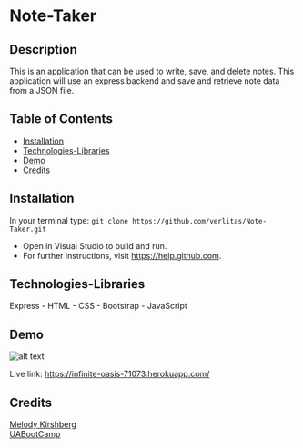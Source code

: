 # Note-Taker

## Description
This is an application that can be used to write, save, and delete notes. This application will use an express backend and save and retrieve note data from a JSON file.

## Table of Contents
* [Installation](#installation)
* [Technologies-Libraries](#technologies-libraries)
* [Demo](#demo)
* [Credits](#credits)

## Installation
In your terminal type:
```git clone https://github.com/verlitas/Note-Taker.git```
* Open in Visual Studio to build and run.
* For further instructions, visit https://help.github.com.

## Technologies-Libraries
Express - HTML - CSS - Bootstrap - JavaScript

## Demo
![alt text](public/assets/notetaker.gif "Demo")

Live link: https://infinite-oasis-71073.herokuapp.com/

## Credits
[Melody Kirshberg](https://github.com/verlitas)  
[UABootCamp](https://bootcamp.ce.arizona.edu/coding/)
